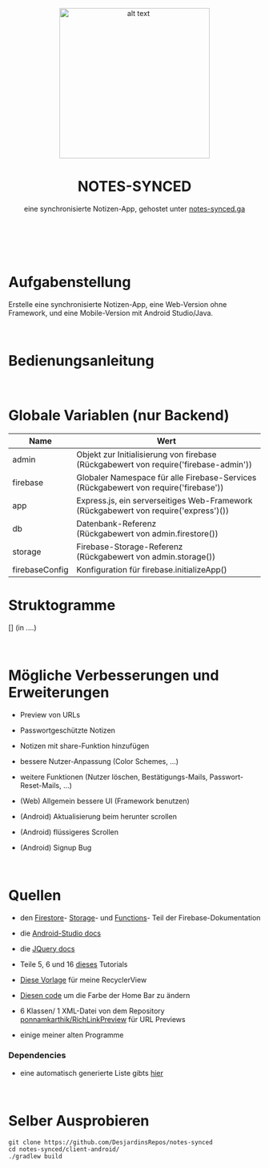 <p align="center">
   <img src="https://i.pinimg.com/originals/91/f3/e0/91f3e06d665633d6aa79b33f941739f4.png" alt="alt text" width="300"/>
   <h1 align="center">NOTES-SYNCED</h1>
   <p align="center">eine synchronisierte Notizen-App, gehostet unter <a href="https://notes-synced.web.app">notes-synced.ga</a></p>
   <br/><br/><br/><br/>
</p>


# Aufgabenstellung

Erstelle eine synchronisierte Notizen-App, eine Web-Version ohne Framework, und eine Mobile-Version mit Android Studio/Java.



<br/>

# Bedienungsanleitung



<br/>

# Globale Variablen (nur Backend)

| Name           | Wert                                            |
|----------------|-------------------------------------------------|
| admin          | Objekt zur Initialisierung von firebase <br/> (Rückgabewert von require('firebase-admin'))|
| firebase       | Globaler Namespace für alle Firebase-Services <br/> (Rückgabewert von require('firebase'))|
| app            | Express.js, ein serverseitiges Web-Framework <br/> (Rückgabewert von require('express')())|
| db             | Datenbank-Referenz <br/> (Rückgabewert von admin.firestore())|
| storage        | Firebase-Storage-Referenz <br/> (Rückgabewert von admin.storage())|
| firebaseConfig | Konfiguration für firebase.initializeApp() |


# Struktogramme
[] (in ....)



<br/>

# Mögliche Verbesserungen und Erweiterungen

- Preview von URLs

- Passwortgeschützte Notizen

- Notizen mit share-Funktion hinzufügen

- bessere Nutzer-Anpassung (Color Schemes, ...)

- weitere Funktionen (Nutzer löschen, Bestätigungs-Mails, Passwort-Reset-Mails, ...)

- (Web)     Allgemein bessere UI (Framework benutzen)

- (Android) Aktualisierung beim herunter scrollen

- (Android) flüssigeres Scrollen

- (Android) Signup Bug


<br/>

# Quellen

- den [Firestore](https://firebase.google.com/docs/firestore)- [Storage](https://firebase.google.com/docs/storage)- und [Functions](https://firebase.google.com/docs/functions)- Teil der Firebase-Dokumentation

- die [Android-Studio docs](https://developer.android.com/docs)

- die [JQuery docs](https://jquery.com/)

- Teile 5, 6 und 16 [dieses](https://www.youtube.com/watch?v=hVJe51Z67Bo&list=PLdHg5T0SNpN2NimxW3piNqEVBWtXcraz-&index=1) Tutorials

- [Diese Vorlage](https://stackoverflow.com/questions/40584424/simple-android-recyclerview-example) für meine RecyclerView

- [Diesen code](https://stackoverflow.com/questions/27839105/android-lollipop-change-navigation-bar-color) um die Farbe der Home Bar zu ändern

- 6 Klassen/ 1 XML-Datei von dem Repository [ponnamkarthik/RichLinkPreview](https://github.com/ponnamkarthik/RichLinkPreview) für URL Previews

- einige meiner alten Programme

### Dependencies

- eine automatisch generierte Liste gibts [hier](https://github.com/DesjardinsRepos/notes-synced/network/dependencies)



<br/>

# Selber Ausprobieren

    git clone https://github.com/DesjardinsRepos/notes-synced
    cd notes-synced/client-android/
    ./gradlew build
